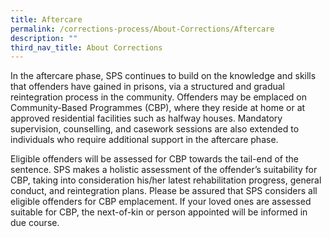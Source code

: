 ```yaml
---
title: Aftercare
permalink: /corrections-process/About-Corrections/Aftercare
description: ""
third_nav_title: About Corrections
---
```

In the aftercare phase, SPS continues to build on the knowledge and skills that offenders have gained in prisons, via a structured and gradual reintegration process in the community. Offenders may be emplaced on Community-Based Programmes (CBP), where they reside at home or at approved residential facilities such as halfway houses. Mandatory supervision, counselling, and casework sessions are also extended to individuals who require additional support in the aftercare phase.

Eligible offenders will be assessed for CBP towards the tail-end of the sentence. SPS makes a holistic assessment of the offender’s suitability for CBP, taking into consideration his/her latest rehabilitation progress, general conduct, and reintegration plans. Please be assured that SPS considers all eligible offenders for CBP emplacement. If your loved ones are assessed suitable for CBP, the next-of-kin or person appointed will be informed in due course.
